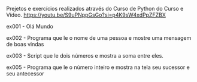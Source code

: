 Prejetos e exercícios realizados através do Curso de Python do Curso e Vídeo.
https://youtu.be/S9uPNppGsGo?si=p4K9sW4xdPpZFZBX

ex001 - Olá Mundo

ex002 - Programa que le o nome de uma pessoa e mostre uma mensagem de boas vindas

ex003 - Script que le dois números e mostra a soma entre eles.

ex005 - Programa que le o número inteiro e mostra na tela seu sucessor e seu antecessor
